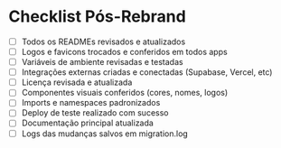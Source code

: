 # Checklist Pós-Rebrand

- [ ] Todos os READMEs revisados e atualizados
- [ ] Logos e favicons trocados e conferidos em todos apps
- [ ] Variáveis de ambiente revisadas e testadas
- [ ] Integrações externas criadas e conectadas (Supabase, Vercel, etc)
- [ ] Licença revisada e atualizada
- [ ] Componentes visuais conferidos (cores, nomes, logos)
- [ ] Imports e namespaces padronizados
- [ ] Deploy de teste realizado com sucesso
- [ ] Documentação principal atualizada
- [ ] Logs das mudanças salvos em migration.log